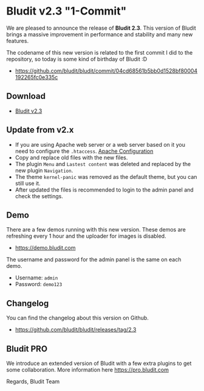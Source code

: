 # Bludit v2.3 "1-Commit"
<!-- date: 2018-03-08 08:00:00 -->

We are pleased to announce the release of **Bludit 2.3**. This version of Bludit brings a massive improvement in performance and stability and many new features.

The codename of this new version is related to the first commit I did to the repository, so today is some kind of birthday of Bludit :D
- https://github.com/bludit/bludit/commit/04cd68561b5bb0d1528bf80004192265fc0e335c

<!-- pagebreak -->

## Download
- [Bludit v2.3](https://df6m0u2ovo2fu.cloudfront.net/builds/bludit-2-3.zip)

## Update from v2.x
- If you are using Apache web server or a web server based on it you need to configure the `.htaccess`. [Apache Configuration](https://docs.bludit.com/en/webservers/apache)
- Copy and replace old files with the new files.
- The plugin `Menu` and `Lastest content` was deleted and replaced by the new plugin `Navigation`.
- The theme `kernel-panic` was removed as the default theme, but you can still use it.
- After updated the files is recommended to login to the admin panel and check the settings.

## Demo
There are a few demos running with this new version. These demos are refreshing every 1 hour and the uploader for images is disabled.
- https://demo.bludit.com

The username and password for the admin panel is the same on each demo.
- Username: `admin`
- Password: `demo123`

## Changelog
You can find the changelog about this version on Github.
- https://github.com/bludit/bludit/releases/tag/2.3

## Bludit PRO
We introduce an extended version of Bludit with a few extra plugins to get some collaboration.
More information here https://pro.bludit.com

Regards,
Bludit Team